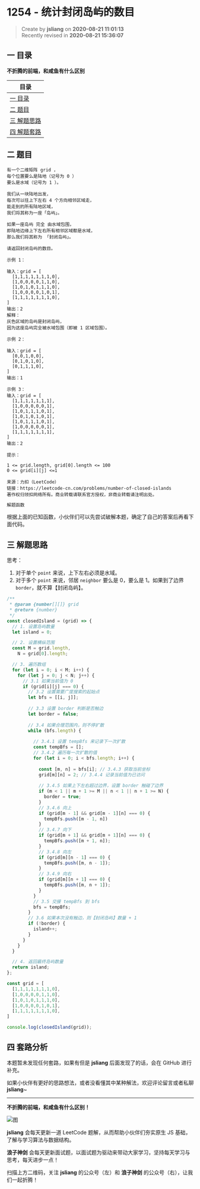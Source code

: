 1254 - 统计封闭岛屿的数目
===

> Create by **jsliang** on **2020-08-21 11:01:13**  
> Recently revised in **2020-08-21 15:36:07**

## 一 目录

**不折腾的前端，和咸鱼有什么区别**

| 目录 |
| --- |
| [一 目录](#chapter-one) |
| [二 题目](#chapter-two) |
| [三 解题思路](#chapter-three) |
| [四 解题套路](#chapter-four) |

## 二 题目



```
有一个二维矩阵 grid ，
每个位置要么是陆地（记号为 0 ）
要么是水域（记号为 1 ）。

我们从一块陆地出发，
每次可以往上下左右 4 个方向相邻区域走，
能走到的所有陆地区域，
我们将其称为一座「岛屿」。

如果一座岛屿 完全 由水域包围，
即陆地边缘上下左右所有相邻区域都是水域，
那么我们将其称为 「封闭岛屿」。

请返回封闭岛屿的数目。

示例 1：

输入：grid = [
  [1,1,1,1,1,1,1,0],
  [1,0,0,0,0,1,1,0],
  [1,0,1,0,1,1,1,0],
  [1,0,0,0,0,1,0,1],
  [1,1,1,1,1,1,1,0],
]
输出：2
解释：
灰色区域的岛屿是封闭岛屿，
因为这座岛屿完全被水域包围（即被 1 区域包围）。

示例 2：

输入：grid = [
  [0,0,1,0,0],
  [0,1,0,1,0],
  [0,1,1,1,0],
]
输出：1

示例 3：
输入：grid = [
  [1,1,1,1,1,1,1],
  [1,0,0,0,0,0,1],
  [1,0,1,1,1,0,1],
  [1,0,1,0,1,0,1],
  [1,0,1,1,1,0,1],
  [1,0,0,0,0,0,1],
  [1,1,1,1,1,1,1],
]
输出：2

提示：

1 <= grid.length, grid[0].length <= 100
0 <= grid[i][j] <=1

来源：力扣（LeetCode）
链接：https://leetcode-cn.com/problems/number-of-closed-islands
著作权归领扣网络所有。商业转载请联系官方授权，非商业转载请注明出处。
```

```js
解题函数
```

根据上面的已知函数，小伙伴们可以先尝试破解本题，确定了自己的答案后再看下面代码。

## 三 解题思路



思考：

1. 对于单个 `point` 来说，上下左右必须是水域。
2. 对于多个 `point` 来说，邻居 `neighbor` 要么是 0，要么是 1。如果到了边界 `border`，就不算【封闭岛屿】。

```js
/**
 * @param {number[][]} grid
 * @return {number}
 */
const closedIsland = (grid) => {
  // 1. 设置岛屿数量
  let island = 0;

  // 2. 设置横纵范围
  const M = grid.length,
    N = grid[0].length;

  // 3. 遍历数组
  for (let i = 0; i < M; i++) {
    for (let j = 0; j < N; j++) {
      // 3.1 如果当前值为 0
      if (grid[i][j] === 0) {
        // 3.2 设置需要广度搜索的起始点
        let bfs = [[i, j]];
       
        // 3.3 设置 border 判断是否触边
        let border = false;
        
        // 3.4 如果合理范围内，则不停扩散
        while (bfs.length) {
          
          // 3.4.1 设置 tempBfs 来记录下一次扩散
          const tempBfs = [];
          // 3.4.2 遍历每一次扩散的值
          for (let i = 0; i < bfs.length; i++) {
            
            const [m, n] = bfs[i]; // 3.4.3 获取当前坐标
            grid[m][n] = 2; // 3.4.4 记录当前值为已访问
            
            // 3.4.5 如果上下左右超过边界，设置 border 触碰了边界
            if (m < 1 || m + 1 >= M || n < 1 || n + 1 >= N) {
              border = true;
            }
            // 3.4.6 向上
            if (grid[m - 1] && grid[m - 1][n] === 0) {
              tempBfs.push([m - 1, n])
            }
            // 3.4.7 向下
            if (grid[m + 1] && grid[m + 1][n] === 0) {
              tempBfs.push([m + 1, n]);
            }
            // 3.4.8 向左
            if (grid[m][n - 1] === 0) {
              tempBfs.push([m, n - 1]);
            }
            // 3.4.9 向右
            if (grid[m][n + 1] === 0) {
              tempBfs.push([m, n + 1]);
            }
          }
          // 3.5 交接 tempBfs 到 bfs
          bfs = tempBfs;
        }
        // 3.6 如果本次没有触边，则【封闭岛屿】数量 + 1
        if (!border) {
          island++;
        }
      }
    }
  }

  // 4. 返回最终岛屿数量
  return island;
};

const grid = [
  [1,1,1,1,1,1,1,0],
  [1,0,0,0,0,1,1,0],
  [1,0,1,0,1,1,1,0],
  [1,0,0,0,0,1,0,1],
  [1,1,1,1,1,1,1,0],
]

console.log(closedIsland(grid));
```

## 四 套路分析



本题暂未发现任何套路，如果有但是 **jsliang** 后面发现了的话，会在 GitHub 进行补充。

如果小伙伴有更好的思路想法，或者没看懂其中某种解法，欢迎评论留言或者私聊 **jsliang**~

---

**不折腾的前端，和咸鱼有什么区别！**

![图](https://github.com/LiangJunrong/document-library/blob/master/public-repertory/img/z-index-small.png?raw=true)

**jsliang** 会每天更新一道 LeetCode 题解，从而帮助小伙伴们夯实原生 JS 基础，了解与学习算法与数据结构。

**浪子神剑** 会每天更新面试题，以面试题为驱动来带动大家学习，坚持每天学习与思考，每天进步一点！

扫描上方二维码，关注 **jsliang** 的公众号（左）和 **浪子神剑** 的公众号（右），让我们一起折腾！

